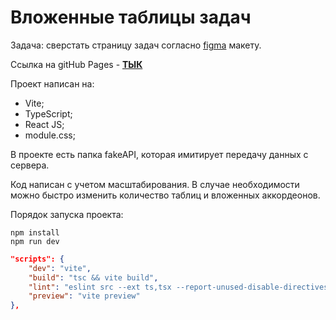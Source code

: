 # Вложенные таблицы задач

Задача: сверстать страницу задач
согласно [figma](https://www.figma.com/file/Jv0SzaUCbJsTu7yc6grf2O/%D0%A2%D0%B5%D1%81%D1%82%D0%BE%D0%B2%D0%BE%D0%B5-%D0%B7%D0%B0%D0%B4%D0%B0%D0%BD%D0%B8%D0%B5-react?type=design&node-id=2-2077&t=KYsyB0axJAWhaJXX-0)
макету.

Ссылка на gitHub Pages - [**ТЫК**](https://man5on.github.io/taskList/)

Проект написан на:
- Vite;
- TypeScript;
- React JS;
- module.css;

В проекте есть папка fakeAPI, которая имитирует передачу данных с сервера.

Код написан с учетом масштабирования. В случае необходимости можно быстро изменить количество таблиц
и вложенных аккордеонов.

Порядок запуска проекта:
```
npm install
npm run dev
```

```json
"scripts": {
    "dev": "vite",
    "build": "tsc && vite build",
    "lint": "eslint src --ext ts,tsx --report-unused-disable-directives --max-warnings 0",
    "preview": "vite preview"
},
```